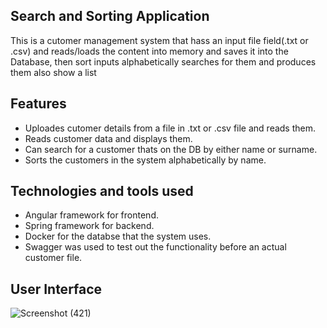 ## Search and Sorting Application
This is a cutomer management system that hass an input file field(.txt or .csv) and reads/loads the content into memory and saves it into the Database, then sort inputs alphabetically searches for them and produces them also show a list

  ## Features
  - Uploades cutomer details from a file in .txt or .csv file and reads them.
  - Reads customer data and displays them.
  - Can search for a customer thats on the DB by either name or surname.
  - Sorts the customers in the system alphabetically by name.

  ## Technologies and tools used
  - Angular framework for frontend.
  - Spring framework for backend.
  - Docker for the databse that the system uses.
  - Swagger was used to test out the functionality before an actual customer file.

 ## User Interface
![Screenshot (421)](https://github.com/user-attachments/assets/dc500196-6f85-4ad0-860a-113d849bc858)

